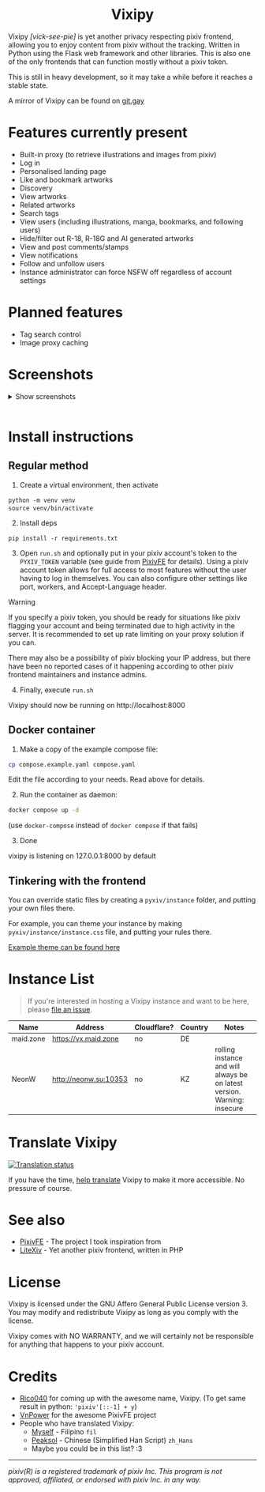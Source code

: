<div align="center">
    
# Vixipy

</div>

Vixipy *[vick-see-pie]* is yet another privacy respecting pixiv frontend, allowing you to enjoy content from pixiv without the tracking. Written in Python using the Flask web framework and other libraries. This is also one of the only frontends that can function mostly without a pixiv token.

This is still in heavy development, so it may take a while before it reaches a stable state.

A mirror of Vixipy can be found on [git.gay](https://git.gay/vixipy/Vixipy)

# Features currently present
* Built-in proxy (to retrieve illustrations and images from pixiv)
* Log in
* Personalised landing page
* Like and bookmark artworks
* Discovery
* View artworks
* Related artworks
* Search tags
* View users (including illustrations, manga, bookmarks, and following users)
* Hide/filter out R-18, R-18G and AI generated artworks
* View and post comments/stamps
* View notifications
* Follow and unfollow users
* Instance administrator can force NSFW off regardless of account settings

# Planned features
* Tag search control
* Image proxy caching

# Screenshots

<details>
<summary>Show screenshots</summary>

## Landing
![](/screenshots/landing.png)

## Tag Search
![](/screenshots/tag.png)

## Illustration
![](/screenshots/illust.png)

## Profile
![](/screenshots/user_profile.png)

## Following Users
![](/screenshots/following.png)

## Notifications
![](/screenshots/notifications.png)

## Discover
![](/screenshots/discover.png)

## Comments
![](/screenshots/comments.png)

## Replies
![](/screenshots/reply.png)

## Emoji/Stamp Picker
![](/screenshots/emoji.png)

## Bookmarks
![](/screenshots/bookmarks.png)

## Settings
![](/screenshots/settings.png)

## i18n Demo
![](/screenshots/i18n.png)

## pixivision
![](/screenshots/pixivision.png)

## pixivision Article
![](/screenshots/pixivision_a.png)

*All illustrations are owned by the respective authors. No copyright infringement is intended and is only for fair use and demonstration purposes only. If you want your illustrations here taken down, send mail to [communication@coolesding.unbox.at](mailto:communication@coolesding.unbox.at)*

</details>

<br>

# Install instructions

## Regular method
1. Create a virtual environment, then activate
```
python -m venv venv
source venv/bin/activate
```

2. Install deps
```
pip install -r requirements.txt
```

3. Open `run.sh` and optionally put in your pixiv account's token to the `PYXIV_TOKEN` variable (see guide from [PixivFE](https://pixivfe-docs.pages.dev/obtaining-pixivfe-token/) for details). Using a pixiv account token allows for full access to most features without the user having to log in themselves. You can also configure other settings like port, workers, and Accept-Language header.

> [!WARNING]
> If you specify a pixiv token, you should be ready for situations like pixiv flagging your account and being terminated due to high activity in the server. It is recommended to set up rate limiting on your proxy solution if you can.
>
> There may also be a possibility of pixiv blocking your IP address, but there have been no reported cases of it happening according to other pixiv frontend maintainers and instance admins.

4. Finally, execute `run.sh`

Vixipy should now be running on http://localhost:8000

## Docker container
1. Make a copy of the example compose file:
```sh
cp compose.example.yaml compose.yaml
```

Edit the file according to your needs. Read above for details.

2. Run the container as daemon:
```sh
docker compose up -d
```

(use `docker-compose` instead of `docker compose` if that fails)

3. Done

vixipy is listening on 127.0.0.1:8000 by default

## Tinkering with the frontend

You can override static files by creating a `pyxiv/instance` folder, and putting your own files there.

For example, you can theme your instance by making `pyxiv/instance/instance.css` file, and putting your rules there.

[Example theme can be found here](https://git.maid.zone/laptop/vixipy-theme/src/branch/main/instance.css)

# Instance List
> If you're interested in hosting a Vixipy instance and want to be here, please [file an issue](https://codeberg.org/vixipy/Vixipy/issues/new).

| Name | Address | Cloudflare? | Country | Notes |
| --- | --- | --- | --- | --- |
| maid.zone | https://vx.maid.zone  | no | DE | |
| NeonW     | http://neonw.su:10353 | no | KZ | rolling instance and will always be on latest version. Warning: insecure |


# Translate Vixipy

<a href="https://translate.codeberg.org/engage/vixipy/">
<img src="https://translate.codeberg.org/widget/vixipy/horizontal-auto.svg" alt="Translation status" />
</a>

If you have the time, [help translate](https://translate.codeberg.org/engage/vixipy/) Vixipy to make it more accessible. No pressure of course.

# See also
* [PixivFE](https://codeberg.org/VnPower/PixivFE) - The project I took inspiration from
* [LiteXiv](https://codeberg.org/Peaksol/LiteXiv) - Yet another pixiv frontend, written in PHP

# License

Vixipy is licensed under the GNU Affero General Public License version 3. You may modify and redistribute Vixipy as long as you comply with the license.

Vixipy comes with NO WARRANTY, and we will certainly not be responsible for anything that happens to your pixiv account.

# Credits

* [Rico040](/ot) for coming up with the awesome name, Vixipy. (To get same result in python: `'pixiv'[::-1] + y`)
* [VnPower](/VnPower) for the awesome PixivFE project
* People who have translated Vixipy:
    * [Myself](/kita) - Filipino `fil`
    * [Peaksol](/Peaksol) - Chinese (Simplified Han Script) `zh_Hans`
    * Maybe you could be in this list? :3

<hr>

*pixiv(R) is a registered trademark of pixiv Inc. This program is not approved, affiliated, or endorsed with pixiv Inc. in any way.*
